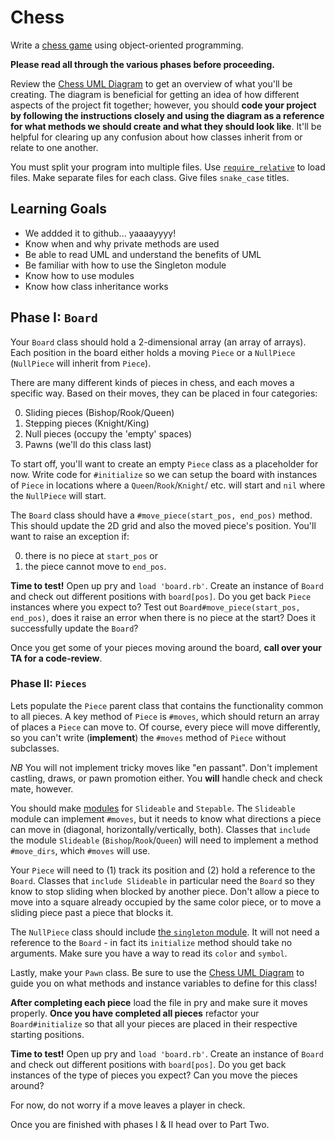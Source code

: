 # Chess

Write a [chess game][wiki-chess] using object-oriented programming.

**Please read all through the various phases before proceeding.**

Review the [Chess UML Diagram][chess-uml] to get an overview of what you'll be
creating. The diagram is beneficial for getting an idea of how different aspects
of the project fit together; however, you should **code your project by
following the instructions closely and using the diagram as a reference for what
methods we should create and what they should look like**. It'll be helpful for
clearing up any confusion about how classes inherit from or relate to one
another.

You must split your program into multiple files. Use
[`require_relative`][require_relative] to load files. Make separate files for
each class. Give files `snake_case` titles.

[wiki-chess]: https://en.wikipedia.org/wiki/Rules_of_chess
[chess-uml]: https://assets.aaonline.io/fullstack/ruby/assets/Chess_Diagram.png
[require_relative]:
  http://www.ruby-doc.org/core-2.1.2/Kernel.html#method-i-require_relative
[minesweeper]: minesweeper

## Learning Goals
- We addded it to github... yaaaayyyy! 
- Know when and why private methods are used
- Be able to read UML and understand the benefits of UML
- Be familiar with how to use the Singleton module
- Know how to use modules
- Know how class inheritance works

## Phase I: `Board`

Your `Board` class should hold a 2-dimensional array (an array of arrays). Each
position in the board either holds a moving `Piece` or a `NullPiece`
(`NullPiece` will inherit from `Piece`).

There are many different kinds of pieces in chess, and each moves a specific
way. Based on their moves, they can be placed in four categories:

0. Sliding pieces (Bishop/Rook/Queen)
1. Stepping pieces (Knight/King)
1. Null pieces (occupy the 'empty' spaces)
1. Pawns (we'll do this class last)

To start off, you'll want to create an empty `Piece` class as a placeholder for
now. Write code for `#initialize` so we can setup the board with instances of
`Piece` in locations where a `Queen`/`Rook`/`Knight`/ etc. will start and `nil`
where the `NullPiece` will start.

The `Board` class should have a `#move_piece(start_pos, end_pos)` method. This
should update the 2D grid and also the moved piece's position. You'll want to
raise an exception if:

0. there is no piece at `start_pos` or
1. the piece cannot move to `end_pos`.

**Time to test!** Open up pry and `load 'board.rb'`. Create an instance of
`Board` and check out different positions with `board[pos]`. Do you get back
`Piece` instances where you expect to? Test out
`Board#move_piece(start_pos, end_pos)`, does it raise an error when there is no
piece at the start? Does it successfully update the `Board`?

Once you get some of your pieces moving around the board, **call over your TA
for a code-review**.

### Phase II: `Pieces`

Lets populate the `Piece` parent class that contains the functionality common to
all pieces. A key method of `Piece` is `#moves`, which should return an array of
places a `Piece` can move to. Of course, every piece will move differently, so
you can't write (**implement**) the `#moves` method of `Piece` without
subclasses.

_NB_ You will not implement tricky moves like "en passant". Don't implement
castling, draws, or pawn promotion either. You **will** handle check and check
mate, however.

You should make [modules][modules] for `Slideable` and `Stepable`. The
`Slideable` module can implement `#moves`, but it needs to know what directions
a piece can move in (diagonal, horizontally/vertically, both). Classes that
`include` the module `Slideable` (`Bishop`/`Rook`/`Queen`) will need to
implement a method `#move_dirs`, which `#moves` will use.

Your `Piece` will need to (1) track its position and (2) hold a reference to the
`Board`. Classes that `include Slideable` in particular need the `Board` so they
know to stop sliding when blocked by another piece. Don't allow a piece to move
into a square already occupied by the same color piece, or to move a sliding
piece past a piece that blocks it.

The `NullPiece` class should include [the `singleton` module][singleton]. It
will not need a reference to the `Board` - in fact its `initialize` method
should take no arguments. Make sure you have a way to read its `color` and
`symbol`.

Lastly, make your `Pawn` class. Be sure to use the [Chess UML
Diagram][chess-uml] to guide you on what methods and instance variables to
define for this class!

**After completing each piece** load the file in pry and make sure it moves
properly. **Once you have completed all pieces** refactor your
`Board#initialize` so that all your pieces are placed in their respective
starting positions.

**Time to test!** Open up pry and `load 'board.rb'`. Create an instance of
`Board` and check out different positions with `board[pos]`. Do you get back
instances of the type of pieces you expect? Can you move the pieces around?

For now, do not worry if a move leaves a player in check.

Once you are finished with phases I & II head over to Part Two.

[modules]: modules
[singleton]: https://ruby-doc.org/stdlib-2.5.1/libdoc/singleton/rdoc/Singleton.html
